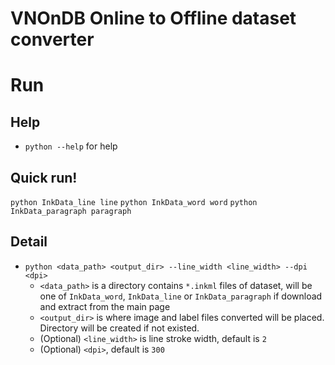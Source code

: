 # VNOnDB Online to Offline dataset converter

# Run
## Help
- `python --help` for help

## Quick run!
`python InkData_line line`
`python InkData_word word`
`python InkData_paragraph paragraph`

## Detail
- `python <data_path> <output_dir> --line_width <line_width> --dpi <dpi>`
  - `<data_path>` is a directory contains `*.inkml` files of dataset, will be one of `InkData_word`, `InkData_line` or `InkData_paragraph` if download and extract from the main page
  - `<output_dir>` is where image and label files converted will be placed. Directory will be created if not existed.
  - (Optional) `<line_width>` is line stroke width, default is `2`
  - (Optional) `<dpi>`, default is `300`
